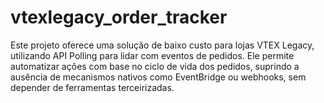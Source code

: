 # vtexlegacy_order_tracker
Este projeto oferece uma solução de baixo custo para lojas VTEX Legacy, utilizando API Polling para lidar com eventos de pedidos. Ele permite automatizar ações com base no ciclo de vida dos pedidos, suprindo a ausência de mecanismos nativos como EventBridge ou webhooks, sem depender de ferramentas terceirizadas.
